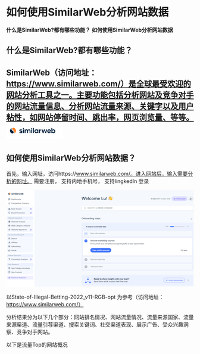 # 如何使用SimilarWeb分析网站数据

**什么是SimilarWeb?都有哪些功能？**
**如何使用SimilarWeb分析网站数据**

## 什么是SimilarWeb?都有哪些功能？
SimilarWeb（访问地址：https://www.similarweb.com/）是全球最受欢迎的网站分析工具之一。主要功能包括分析网站及竞争对手的网站流量信息、分析网站流量来源、关键字以及用户粘性，如网站停留时间、跳出率，网页浏览量、等等。
![](./SimilarWeb/similarWebLogo.png)
---
## 如何使用SimilarWeb分析网站数据？
首先，输入网址，访问https://www.similarweb.com/。进入网站后，输入需要分析的网址。
需要注册， 支持内地手机号， 支持lingkedIn 登录

![](./SimilarWeb/similarWebLogin.png)


以State-of-Illegal-Betting-2022_v11-RGB-opt 为参考（访问地址：https://www.similarweb.com/）

分析结果分为以下几个部分：网站排名情况、网站流量情况、流量来源国家、流量来源渠道、流量引荐渠道、搜索关键词、社交渠道表现、展示广告、受众兴趣洞察、竞争对手网站。

以下是流量Top的网站概况
